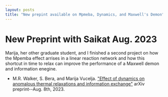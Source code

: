 ```yaml
---
layout: posts
title: "New prepint available on Mpmeba, Dynamics, and Maxwell's Demon"
---
```

# New Preprint with Saikat Aug. 2023

Marija, her other graduate student, and I finished a second project on how the Mpemba effect arrises in a linear reaction network and how this shortcut in time to relax can improve the performance of a Maxwell demon and information enegine. 

* M.R. Walker, S. Bera, and Marija Vucelja. ["Effect of dynamics on anomalous thermal relaxations and information exchange"](https://arxiv.org/abs/2308.04557) arXiv preprint--Aug. 8th, 2023.
